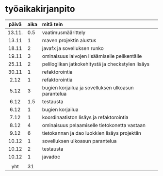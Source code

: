 # työaikakirjanpito

| päivä  | aika | mitä tein                                           |
| :----: | :--- | :-------------------------------------------------- |
| 13.11. | 0.5  | vaatimusmäärittely                                  |
| 13.11  | 1    | maven projektin alustus                             |
| 18.11  | 2    | javafx ja sovelluksen runko                         |
| 19.11  | 3    | ominaisuus laivojen lisäämiselle pelikentälle       |
| 25.11  | 2    | pelilogiikan jatkokehitystä ja checkstylen lisäys   |
| 30.11  | 1    | refaktorointia                                      |
|  2.12  | 1    | refaktorointia                                      |
|  5.12  | 3    | bugien korjailua ja sovelluksen ulkoasun parantelua |
|  6.12  | 1.5  | testausta                                           |
|  6.12  | 1    | bugien korjailua                                    |
|  7.12  | 1    | koordinaatiston lisäys ja refaktorointia            |
|  8.12  | 4    | ominaisuus pelaamiselle tietokonetta vastaan        |
|  9.12  | 6    | tietokannan ja dao luokkien lisäys projektiin       |
| 10.12  | 1    | sovelluksen ulkoasun parantelua                     |
| 10.12  | 2    | testausta                                           |
| 10.12  | 1    | javadoc                                             |
|        |      |                                                     |
|  yht   | 31   |                                                     |
